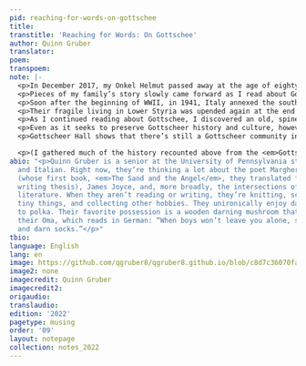 ```yaml
---
pid: reaching-for-words-on-gottschee
title: 
transtitle: 'Reaching for Words: On Gottschee'
author: Quinn Gruber
translator: 
poem: 
transpoem: 
note: |-
  <p>In December 2017, my Onkel Helmut passed away at the age of eighty-four. He was stern, yet jovial, with a round and kind face. He, my Tante Resi, my sister, and I would often go on walks in the park in Queens and have simple lunches of hard-boiled eggs, ham, and bread. Occasionally, he taught me bits of German, like the slogan written on the thin yellow tag of a Steiff teddy bear: <em>Knopf im Ohr, “button in ear.” After the funeral, we all went somberly to eat together at a place called Gottscheer Hall. My mother told my sister and I that Onkel Helmut, like the rest of my father’s side of the family, was from a place called Gottschee. Sitting in the car, trying to wrap my head around the pronunciation of the name, I reevaluated my family’s history. My father always told us that our family was from Germany. Stray German words flit through our conversations, like <em>schlafen</em> (“to sleep”) and <em>Schatz</em> (an endearment, literally “treasure”). Yet, my Oma and Auntie’s immigration papers list Yugoslavia and Austria-Hungary as their countries of origin. I always felt that I lacked some crucial piece of information that would bring all these scattered bits of history and culture together — Gottschee was that keystone.</p>
  <p>Pieces of my family’s story slowly came forward as I read about Gottschee’s history. Gottschee was a small region in present-day Kočevje, Slovenia, that Germanic farmers settled in the thirteenth century. Their language, Gottscheerisch, is a dialect of medieval German; Gottscheers, like my Onkel Helmut and my grandmother, could speak German, but a German speaker couldn’t understand Gottscheerisch. Gottscheers used German in business contexts and spoke Gottscheerisch at home, a linguistic island surrounded by Slovenian-speaking neighbors. This linguistic fluidity mirrors the confusion surrounding the Gottscheers’ identity, as clashing empires passed the county back and forth over the course of its history. Outside observers and Gottscheers themselves have identified Gottscheers as German, Austrian, Slavic, yet also as an entirely distinct people. I understand why my father never mentioned Gottschee — I don’t know how to talk about it without giving a history lesson. The most important part of this history begins in 1918, when Gottschee became a part of Yugoslavia after the fall of Austria-Hungary. Gottschee’s few colleges were closed, and Slovenian became the county’s only official language, although due to many children’s complete lack of understanding of Slovenian, public school instruction was eventually conducted half in German and half in Slovenian. Gottschee soon changed hands again, however, with much more severe consequences for its people.</p>
  <p>Soon after the beginning of WWII, in 1941, Italy annexed the southern part of Yugoslavia, which included Gottschee. My Tante Berta Kropf, who lived in Gottschee during the annexation, wrote that the Gottscheers received an ultimatum that they either needed to assimilate into Italy or move to Germany. Propaganda promising prosperity in Nazi Germany, some of it spread by Gottscheer leaders, and the threat of cultural erasure forced nearly all the Gottscheers to comply. They soon found, however, that they were not relocated to Germany, but to Lower Styria (near the current border of Croatia), into the homes of Slovenians who were taken to Nazi labor camps. They left the farms they had cultivated for centuries to find themselves forced into often-cramped conditions with little land. I’m sure that part of why my father never mentioned Gottschee is the Gottscheers’s role, although unwilling, in Nazi Germany’s atrocities against Slavs. I sit and wonder how many Gottscheers genuinely believed in Hitler’s Pan-Germanism, and how many simply followed their relatives and neighbors or felt that they had no choice but to leave. Yet the Nazi Party also banned the use of Gottscheerisch, seeking to fully Germanize the Gottscheers and to erase their culture.</p>
  <p>Their fragile living in Lower Styria was upended again at the end of WWII, when Nazi Germany was expelled from Yugoslavia. The Gottscheers had no right whatsoever to stay, but they were not allowed to return to their homes in Gottschee, as it became part of Yugoslavia. The Anti-Fascist Council for the Liberation of Yugoslavia (AVNOJ), led by Josip Broz Tito, held all ethnic Germans, including the Gottscheers, responsible for Nazi Germany’s crimes during the war. Gottscheerisch and German were banned permanently, replaced by Slovenian. In 1945, the Department for People’s Protection (OZNA) carried out a campaign to eradicate or evict ethnic Germans living in Yugoslavia. Thousands of Gottscheers and other ethnic Germans were held in the Sterntal concentration camp, located in present-day Kidričevo, Slovenia, where two to seven thousand people died. In addition, around eight to twelve thousand Gottscheers were stripped of their possessions and land and marched to Austria in August 1945. About three thousand people died on the march; those who survived were placed in overcrowded refugee camps in Austria. I wonder, too, what it must have felt like for the Gottscheers, most of whom wanted no affiliation with Germany whatsoever, to be forced to move, then to be treated brutally by the OZNA, only to be rejected as outsiders in Germany and Austria. Some Gottscheers remained in Gottschee — particularly those who had agreed to fight with the Yugoslavian partisans — some stayed in Austria, some went to Canada, but most immigrated to the United States. And even there, many Gottscheers were received with hostility; my grandmother, who was born in New York but spoke German as a first-generation Gottscheer American, was frequently called a Nazi by her classmates; meanwhile, her relatives were suffering because of Nazi Germany’s crimes.</p>
  <p>As I continued reading about Gottschee, I discovered an old, spineless book entitled <em>Gottscheer Gedenkbuch</em> (<em>Gottscheer Memorial-Book</em>) tucked away in the back corner of my family’s office. Its light blue cover, embossed with the city seal of Gottschee, was held on by the oldest-looking masking tape I’ve ever seen. On the title page, it reads: “Herausgegeben un mit dem Reingewinne dieses Buches dem in Not befindlichen Gottscheer Folk zu helfen.” “Published to help the Gottscheer people in need with the book’s net profit.” Many Gottscheers immigrated to Brooklyn and Queens or the Midwest at the turn of the twentieth century and established a variety of Gottscheer cultural associations to preserve a sense of community in the States. These Gottscheers, as a part of the Gottscheer Relief Association, wrote and sold the memorial-book to raise funds for the Gottscheer refugees after WWII; my Tante Kropf writes gratefully of the clothing and food her family received. I don’t know which of my relatives purchased this book — my father didn’t even know we owned it — but I can find many of my relatives’ names in the lists of hundreds of Gottscheers who settled in the United States. Written in German and English, it comprises writings on Gottschee, information on the various Gottscheer organizations in the United States, and advertisements for Gottscheer businesses. I’m still struck by how much care was put into compiling the book, which included even people’s old house numbers back in Gottschee, so you might recognize a neighbor even if you forgot their name.</p>
  <p>Even as it seeks to preserve Gottscheer history and culture, however, the <em>Gottscheer Memorial-Book</em> rings a sense of inevitable loss. In the words of John Kikel, a lawyer from Ridgewood, Queens, who led the Gottscheer Relief Association, Gottscheerisch “dies with the first generation.” The pressure to Americanize, to stop speaking your own language and celebrating your own culture, is difficult to resist, especially as new generations are born. But what happens to a language and a culture when a home country no longer exists to maintain it? When the Gottscheers immigrated to the States, they accepted that with the loss of their country came the loss of their language. My grandmother was the last person in my close family who spoke Gottscheerisch; she passed in April 2018, soon after my Onkel Helmut. I know that Americanization has significantly benefited my family. Whiteness, especially American whiteness, opens innumerable doors and protects me from facing opposition due to other facets of my identity. But I feel a deep grief when I think about the fate of Gottschee and Gottscheerisch. I had barely discovered my ancestry, only to find that my family’s language is nearly extinct. I still don’t know what to say to people when they ask me where my family is from. Do I explain? Do I call myself German, which is accurate and not at the same time? Is it even relevant to me, three generations removed from my great-grandparents who immigrated here? I remember once telling my Tante Resi that I wanted to learn German. She told me I didn’t have to, and though she didn’t say it, I heard the hidden meaning — you live in the United States. You only need English. Yet I feel like something’s missing; I reach for a language I need to speak but I will most likely never learn.</p>
  <p>Gottscheer Hall shows that there’s still a Gottscheer community in the United States, but most estimate that only one hundred Gottscheerisch speakers are still alive. I know that I will never learn to speak Gottscheerisch, no matter how much I wish I could go back in time and cajole my grandmother into teaching me. But I can learn from what others have written and record my own family’s stories. It is most likely too late to save Gottscheerisch outside of books, but it might not be too late for us to record, listen to, and learn from speakers of other minority languages. Colonialism, the pressure of assimilation, the ease of communication through digital media, and the growing dominance of English and a select few other languages all threaten the extinction of at least half the world’s languages by 2100, according to UNESCO. Entire cultures and histories live inside every language. Organizations like Wikitongues, the Endangered Languages Project, and language schools established by Native/Indigenous peoples and other minority language speakers are doing crucial work to keep endangered languages alive. As people living in an increasingly interwoven world, we must do what we can to carry our own histories and languages forward and to reckon with the pain, but also the comfort and joy, that they bring. That’s how we stay alive.</p>

  <p>(I gathered much of the history recounted above from the <em>Gottscheer Memorial-Book</em>, Tante Kropf’s account, “An Homage to the Quiet Heroes who were our Parents,” a 2015 Smithsonian article on Gottschee by Daniel Gross, and information on Gottschee from the Gottscheer Heritage and Genealogy Association and Gottscheer Hall. For a short overview of the Gottscheerisch language written in English, John Dyneley Prince, the ambassador to Yugoslavia at the time, wrote an article in 1931 called “The Gottschee Germans of Slovenia” that articulates many of the grammatical differences between Gottscheerisch and German. There are also many German-language resources on Gottschee available online.)</p>
abio: "<p>Quinn Gruber is a senior at the University of Pennsylvania studying English
  and Italian. Right now, they’re thinking a lot about the poet Margherita Guidacci
  (whose first book, <em>The Sand and the Angel</em>, they translated for their creative
  writing thesis), James Joyce, and, more broadly, the intersections of science and
  literature. When they aren’t reading or writing, they’re knitting, sculpting very
  tiny things, and collecting other hobbies. They unironically enjoy dancing and listening
  to polka. Their favorite possession is a wooden darning mushroom that belonged to
  their Oma, which reads in German: “When boys won’t leave you alone, stay at home
  and darn socks.”</p>"
tbio: 
language: English
lang: en
image: https://github.com/qgruber8/qgruber8.github.io/blob/c8d7c36070fa9dcb28962d1b8efeff9bf147637d/assets/images/images_22/gruber.jpg
image2: none
imagecredit: Quinn Gruber
imagecredit2: 
origaudio: 
translaudio: 
edition: '2022'
pagetype: musing
order: '09'
layout: notepage
collection: notes_2022
---
```

